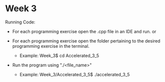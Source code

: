 # Week 3

Running Code:
- For each programming exercise open the .cpp file in an IDE and run.
or 
- For each programming exercise open the folder pertaining to the desired programming exercise in the terminal.
    - Example:
        Week_3$ cd Accelerated_3_5

- Run the program using "./<file_name>"
    - Example:
        Week_3/Accelerated_3_5$ ./accelerated_3_5 
